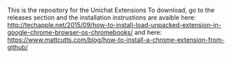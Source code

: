 This is the repository for the Unichat Extensions
To download, go to the releases section 
and the installation instrustions are avaible here: http://techapple.net/2015/09/how-to-install-load-unpacked-extension-in-google-chrome-browser-os-chromebooks/ and here: https://www.mattcutts.com/blog/how-to-install-a-chrome-extension-from-github/

